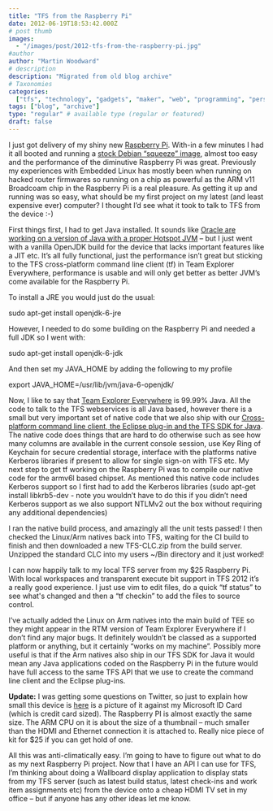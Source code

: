 ```yaml
---
title: "TFS from the Raspberry Pi"
date: 2012-06-19T18:53:42.000Z
# post thumb
images:
  - "/images/post/2012-tfs-from-the-raspberry-pi.jpg"
#author
author: "Martin Woodward"
# description
description: "Migrated from old blog archive"
# Taxonomies
categories:
  ["tfs", "technology", "gadgets", "maker", "web", "programming", "personal"]
tags: ["blog", "archive"]
type: "regular" # available type (regular or featured)
draft: false
---
```


I just got delivery of my shiny new [Raspberry Pi](http://www.raspberrypi.org/). With-in a few minutes I had it all booted and running a [stock Debian “squeeze” image](http://www.raspberrypi.org/downloads), almost too easy and the performance of the diminutive Raspberry Pi was great. Previously my experiences with Embedded Linux has mostly been when running on hacked router firmwares so running on a chip as powerful as the ARM v11 Broadcoam chip in the Raspberry Pi is a real pleasure. As getting it up and running was so easy, what should be my first project on my latest (and least expensive ever) computer? I thought I’d see what it took to talk to TFS from the device :-)

[](http://www.woodwardweb.com/Windows-Live-Writer/TFS-from-the-Raspberry-Pi_FF5C/raspi_2.png)

First things first, I had to get Java installed. It sounds like [Oracle are working on a version of Java with a proper Hotspot JVM](https://blogs.oracle.com/speakjava/entry/javafx_on_the_raspberry_pi) – but I just went with a vanilla OpenJDK build for the device that lacks important features like a JIT etc. It’s all fully functional, just the performance isn’t great but sticking to the TFS cross-platform command line client (tf) in Team Explorer Everywhere, performance is usable and will only get better as better JVM’s come available for the Raspberry Pi.

To install a JRE you would just do the usual:

sudo apt-get install openjdk-6-jre

However, I needed to do some building on the Raspberry Pi and needed a full JDK so I went with:

sudo apt-get install openjdk-6-jdk

And then set my JAVA_HOME by adding the following to my profile

export JAVA_HOME=/usr/lib/jvm/java-6-openjdk/

Now, I like to say that [Team Explorer Everywhere](http://go.microsoft.com/?linkid=9810483) is 99.99% Java. All the code to talk to the TFS webservices is all Java based, however there is a small but very important set of native code that we also ship with our [Cross-platform command line client, the Eclipse plug-in and the TFS SDK for Java](http://go.microsoft.com/?linkid=9810483). The native code does things that are hard to do otherwise such as see how many columns are available in the current console session, use Key Ring of Keychain for secure credential storage, interface with the platforms native Kerberos libraries if present to allow for single sign-on with TFS etc. My next step to get tf working on the Raspberry Pi was to compile our native code for the armv6l based chipset. As mentioned this native code includes Kerberos support so I first had to add the Kerberos libraries (sudo apt-get install libkrb5-dev - note you wouldn’t have to do this if you didn’t need Kerberos support as we also support NTLMv2 out the box without requiring any additional dependencies)

I ran the native build process, and amazingly all the unit tests passed! I then checked the Linux/Arm natives back into TFS, waiting for the CI build to finish and then downloaded a new TFS-CLC.zip from the build server. Unzipped the standard CLC into my users ~/Bin directory and it just worked!

I can now happily talk to my local TFS server from my $25 Raspberry Pi. With local workspaces and transparent execute bit support in TFS 2012 it’s a really good experience. I just use vim to edit files, do a quick “tf status” to see what's changed and then a “tf checkin” to add the files to source control.

I’ve actually added the Linux on Arm natives into the main build of TEE so they might appear in the RTM version of Team Explorer Everywhere if I don’t find any major bugs. It definitely wouldn’t be classed as a supported platform or anything, but it certainly “works on my machine”. Possibly more useful is that if the Arm natives also ship in our TFS SDK for Java it would mean any Java applications coded on the Raspberry Pi in the future would have full access to the same TFS API that we use to create the command line client and the Eclipse plug-ins.

**[](http://www.woodwardweb.com/Windows-Live-Writer/TFS-from-the-Raspberry-Pi_FF5C/WP_000861_2.jpg)Update:** I was getting some questions on Twitter, so just to explain how small this device is [here](http://www.woodwardweb.com/Windows-Live-Writer/TFS-from-the-Raspberry-Pi_FF5C/WP_000861_2.jpg) is a picture of it against my Microsoft ID Card (which is credit card sized). The Raspberry PI is almost exactly the same size. The ARM CPU on it is about the size of a thumbnail – much smaller than the HDMI and Ethernet connection it is attached to. Really nice piece of kit for $25 if you can get hold of one.

All this was anti-climatically easy. I’m going to have to figure out what to do as my next Raspberry Pi project. Now that I have an API I can use for TFS, I’m thinking about doing a Wallboard display application to display stats from my TFS server (such as latest build status, latest check-ins and work item assignments etc) from the device onto a cheap HDMI TV set in my office – but if anyone has any other ideas let me know.
